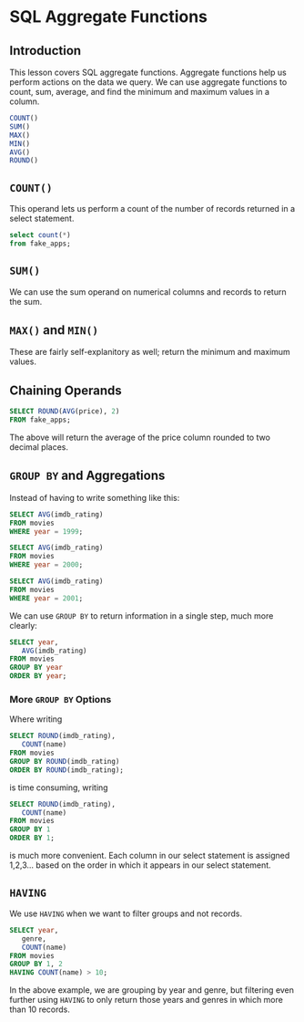 # SQL Aggregate Functions

## Introduction

This lesson covers SQL aggregate functions. Aggregate functions help us perform actions on the data we query. We can use aggregate functions to count, sum, average, and find the minimum and maximum values in a column.

```sql
COUNT()
SUM()
MAX()
MIN()
AVG()
ROUND()
```

## `COUNT()`

This operand lets us perform a count of the number of records returned in a select statement.

```sql
select count(*)
from fake_apps;
```

## `SUM()`

We can use the sum operand on numerical columns and records to return the sum.

## `MAX()` and `MIN()`

These are fairly self-explanitory as well; return the minimum and maximum values.

## Chaining Operands

```sql
SELECT ROUND(AVG(price), 2)
FROM fake_apps;
```

The above will return the average of the price column rounded to two decimal places.

## `GROUP BY` and Aggregations

Instead of having to write something like this:

```sql
SELECT AVG(imdb_rating)
FROM movies
WHERE year = 1999;

SELECT AVG(imdb_rating)
FROM movies
WHERE year = 2000;

SELECT AVG(imdb_rating)
FROM movies
WHERE year = 2001;
```

We can use `GROUP BY` to return information in a single step, much more clearly:

```sql
SELECT year,
   AVG(imdb_rating)
FROM movies
GROUP BY year
ORDER BY year;
```

### More `GROUP BY` Options

Where writing

```sql
SELECT ROUND(imdb_rating),
   COUNT(name)
FROM movies
GROUP BY ROUND(imdb_rating)
ORDER BY ROUND(imdb_rating);
```

is time consuming, writing

```sql
SELECT ROUND(imdb_rating),
   COUNT(name)
FROM movies
GROUP BY 1
ORDER BY 1;
```

is much more convenient. Each column in our select statement is assigned 1,2,3... based on the order in which it appears in our select statement.

## `HAVING`

We use `HAVING` when we want to filter groups and not records.

```sql
SELECT year,
   genre,
   COUNT(name)
FROM movies
GROUP BY 1, 2
HAVING COUNT(name) > 10;
```

In the above example, we are grouping by year and genre, but filtering even further using `HAVING` to only return those years and genres in which more than 10 records.
